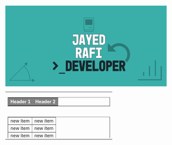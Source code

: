 <a href ="https://github.com/JayedRafiProjects"><img src="https://github.com/JayedRafiProjects/JayedRafiProjects/blob/main/poster.png" alt="cover"></a>
<table cellspacing="0" cellpadding="0" border="0" width="100%">
  <tr>
    <td>
       <table cellspacing="0" cellpadding="1" border="1" width="100%" >
         <tr style="color:white;background-color:grey">
            <th>Header 1</th>
            <th>Header 2</th>
         </tr>
       </table>
    </td>
  </tr>
  <tr>
    <td>
       <div style="width:320px; height:80px; overflow:auto;">
         <table cellspacing="0" cellpadding="1" border="1" width="100%" >
           <tr>
             <td>new item</td>
             <td>new item</td>
           </tr>
           <tr>
             <td>new item</td>
             <td>new item</td>
           </tr>
              <tr>
             <td>new item</td>
             <td>new item</td>
           </tr>
              <tr>
             <td>new item</td>
             <td>new item</td>
           </tr>
              <tr>
             <td>new item</td>
             <td>new item</td>
           </tr>
              <tr>
             <td>new item</td>
             <td>new item</td>
           </tr>
              <tr>
             <td>new item</td>
             <td>new item</td>
           </tr>
              <tr>
             <td>new item</td>
             <td>new item</td>
           </tr>
              <tr>
             <td>new item</td>
             <td>new item</td>
           </tr>
              <tr>
             <td>new item</td>
             <td>new item</td>
           </tr>
         </table>  
       </div>
    </td>
  </tr>
</table>
